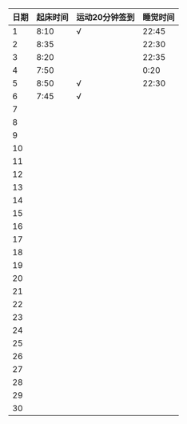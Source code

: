 日期|起床时间|运动20分钟签到|睡觉时间
:---------------|:---------------|:---------------|:---------------
1|8:10|√|22:45|
2|8:35| |22:30|
3|8:20| |22:35|
4|7:50| |0:20|
5|8:50|√|22:30|
6|7:45|√| |
7| | | |
8| | | |
9| | | |
10| | | |
11| | | |
12| | | |
13| | | |
14| | | |
15| | | |
16| | | |
17| | | |
18| | | |
19| | | |
20| | | |
21| | | |
22| | | |
23| | | |
24| | | |
25| | | |
26| | | |
27| | | |
28| | | |
29| | | |
30| | | |

